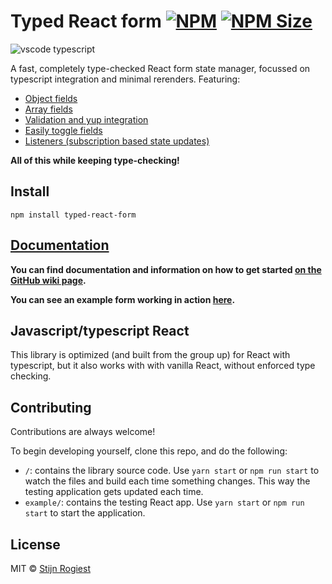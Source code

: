 # Typed React form [![NPM](https://img.shields.io/npm/v/typed-react-form.svg)](https://www.npmjs.com/package/typed-react-form) [![NPM Size](https://img.shields.io/bundlephobia/minzip/typed-react-form)](https://bundlephobia.com/result?p=typed-react-form)

![vscode typescript](https://github.com/CodeStix/typed-react-form/raw/master/example/public/thumb.png)

A fast, completely type-checked React form state manager, focussed on typescript integration and minimal rerenders. Featuring:

- [Object fields](https://github.com/CodeStix/typed-react-form/wiki/Object-fields)
- [Array fields](https://github.com/CodeStix/typed-react-form/wiki/Array-fields)
- [Validation and yup integration](https://github.com/CodeStix/typed-react-form/wiki/Validation)
- [Easily toggle fields](https://github.com/CodeStix/typed-react-form/wiki/Toggling-a-field)
- [Listeners (subscription based state updates)](https://github.com/CodeStix/typed-react-form/wiki/useListener)

**All of this while keeping type-checking!**

## Install

```  
npm install typed-react-form
```

## [Documentation](https://github.com/CodeStix/typed-react-form/wiki)

**You can find documentation and information on how to get started [on the GitHub wiki page](https://github.com/CodeStix/typed-react-form/wiki).**

**You can see an example form working in action [here](https://codestix.github.io/typed-react-form/).**

## Javascript/typescript React

This library is optimized (and built from the group up) for React with typescript, but it also works with with vanilla React, without enforced type checking.

## Contributing

Contributions are always welcome!

To begin developing yourself, clone this repo, and do the following:
- `/`: contains the library source code. Use `yarn start` or `npm run start` to watch the files and build each time something changes. This way the testing application gets updated each time.
- `example/`: contains the testing React app. Use `yarn start` or `npm run start` to start the application.

## License

MIT © [Stijn Rogiest](https://github.com/CodeStix)
